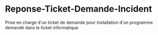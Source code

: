 # Reponse-Ticket-Demande-Incident
Prise en charge d'un ticket de demande pour installation d'un programme demandé dans le ticket informatique

